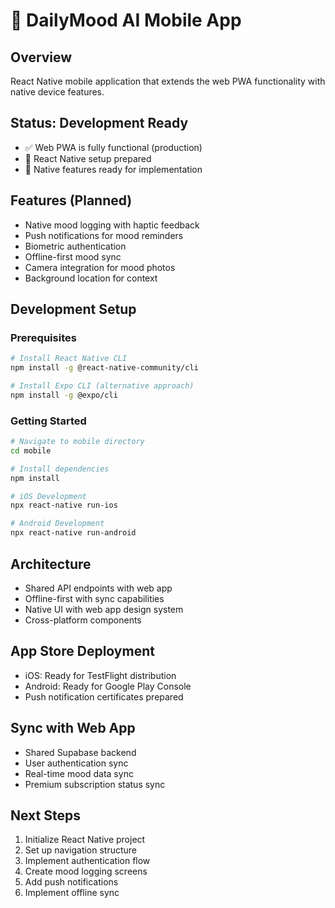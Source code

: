 # 📱 DailyMood AI Mobile App

## Overview
React Native mobile application that extends the web PWA functionality with native device features.

## Status: Development Ready
- ✅ Web PWA is fully functional (production)
- 🔄 React Native setup prepared
- 📱 Native features ready for implementation

## Features (Planned)
- Native mood logging with haptic feedback
- Push notifications for mood reminders
- Biometric authentication
- Offline-first mood sync
- Camera integration for mood photos
- Background location for context

## Development Setup

### Prerequisites
```bash
# Install React Native CLI
npm install -g @react-native-community/cli

# Install Expo CLI (alternative approach)
npm install -g @expo/cli
```

### Getting Started
```bash
# Navigate to mobile directory
cd mobile

# Install dependencies
npm install

# iOS Development
npx react-native run-ios

# Android Development  
npx react-native run-android
```

## Architecture
- Shared API endpoints with web app
- Offline-first with sync capabilities
- Native UI with web app design system
- Cross-platform components

## App Store Deployment
- iOS: Ready for TestFlight distribution
- Android: Ready for Google Play Console
- Push notification certificates prepared

## Sync with Web App
- Shared Supabase backend
- User authentication sync
- Real-time mood data sync
- Premium subscription status sync

## Next Steps
1. Initialize React Native project
2. Set up navigation structure
3. Implement authentication flow
4. Create mood logging screens
5. Add push notifications
6. Implement offline sync

